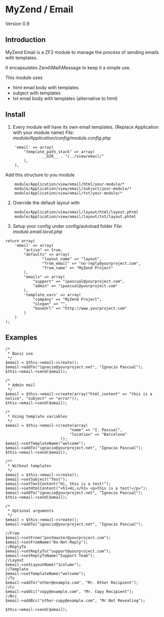 MyZend / Email
=======
Version 0.9

Introduction
------------

MyZend Email is a ZF2 module to manage the process of sending emails with templates.

It encapsulates Zend\Mail\Message to keep it a simple use.

This module uses 
* html email body with templates
* subject with templates
* txt email body with templates (alternative to html)

Install
------------
1. Every module will have its own email templates. (Replace Application with your module name)
*File: module/Application/config/module.config.php*
```
	'email' => array(
		"template_path_stack" => array(
				__DIR__ . "/../view/email/"
		),
	),
```
Add this structure to you module 
```	
	module/Application/view/email/html/your-module/*
	module/Application/view/email/subject/your-module/*
	module/Application/view/email/txt/your-module/*
```	                  

2. Override the default layout with
```	
	module/Application/view/email/layout/html/layout.phtml
	module/Application/view/email/layout/txt/layout.phtml
```	                  
3. Setup your config under config/autoload folder
*File: module.email.local.php*
```	
return array(
	'email' => array(
		"active" => true,
		"defaults" => array(
				"layout_name" => "layout",
				"from_email" => "no-reply@yourproject.com",
				"from_name" => "MyZend Project"
		),
		"emails" => array(
			"support" => "ipascual@yourproject.com",
			"admin" => "ipascual@yourproject.com"
		),
		'template_vars' => array(
			"company" => "MyZend Project",
			"slogan" => "",
			"baseUrl" => "http://www.yourproject.com"
		)
	)
);
```	

Examples
------------
```
/*
 * Basic use
 */
$email = $this->email->create();
$email->addTo("ignacio@yourproject.net", "Ignacio Pascual");
$this->email->send($email);
```

```
/*
 * Admin mail
 */
$email = $this->email->create(array("html_content" => "this is a notice", "subject" => "error"));
$this->email->send($email);
```

```
/*
 * Using template variables
 */
$email = $this->email->create(array(
							"name" => "I. Pascual",
							"location" => "Barcelona"
						));
$email->setTemplateName("welcome");
$email->addTo("ignacio@yourproject.net", "Ignacio Pascual");
$this->email->send($email);
```

```
/**
 * Without templates
 */
$email = $this->email->create();
$email->setSubject("Test");
$email->setTextContent("Hi, this is a test!");
$email->setHtmlContent("<h1>Hi,</h1> <p>this is a test!</p>");
$email->addTo("ignacio@yourproject.net", "Ignacio Pascual");
$this->email->send($email);
```

```
/*
 * Optional arguments
 */
$email = $this->email->create();
$email->addTo("ignacio@yourproject.net", "Ignacio Pascual");

//From
$email->setFrom("postmaster@yourproject.com");
$email->setFromName("Do-Not-Reply");
//ReplyTo
$email->setReplyTo("support@yourproject.com");
$email->setReplyToName("Support Team");
//Layout
$email->setLayoutName("1column");
//Template
$email->setTemplateName("welcome");
//To
$email->addTo("other@example.com", "Mr. Other Recipient");
//Cc
$email->addCc("copy@example.com", "Mr. Copy Recipient");
//Bcc
$email->addBcc("other-copy@example.com", "Mr.Not Revealing");
		
$this->email->send($email);
```        




